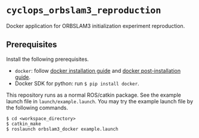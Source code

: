 # `cyclops_orbslam3_reproduction`
Docker application for ORBSLAM3 initialization experiment reproduction.

## Prerequisites
Install the following prerequisites.
* `docker`: follow [docker installation guide](https://docs.docker.com/engine/install/ubuntu/#install-using-the-repository)
  and [docker post-installation guide](https://docs.docker.com/engine/install/linux-postinstall/).
* Docker SDK for python: run `$ pip install docker`.

This repository runs as a normal ROS/catkin package. See the example launch file in `launch/example.launch`.
You may try the example launch file by the following commands.
```
$ cd <workspace_directory>
$ catkin_make
$ roslaunch orbslam3_docker example.launch
```

